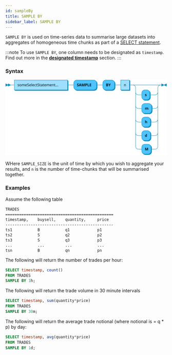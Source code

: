 ```yaml
---
id: sampleBy
title: SAMPLE BY
sidebar_label: SAMPLE BY
---
```



`SAMPLE BY` is used on time-series data to summarise large datasets into aggregates of homogeneous time chunks as part of a [SELECT statement](sqlSELECT.md).

:::note
To use `SAMPLE BY`, one column needs to be designated as `timestamp`. Find out more in the **[designated timestamp](designatedTimestamp.md)** section.
:::

### Syntax
![sample by syntax](/static/img/doc/diagrams/sampleBy.svg)

WHere `SAMPLE_SIZE` is the unit of time by which you wish to aggregate your results, and `n` is the number of
 time-chunks that will be summarised together. 

### Examples
Assume the following table
```shell script
TRADES
===============================================
timestamp,    buysell,    quantity,     price
-----------------------------------------------
ts1           B           q1            p1
ts2           S           q2            p2
ts3           S           q3            p3
...           ...         ...           ...
tsn           B           qn            pn
```

The following will return the number of trades per hour:
```sql title="trades - hourly interval"
SELECT timestamp, count()
FROM TRADES
SAMPLE BY 1h;
```

The following will return the trade volume in 30 minute intervals
```sql title="trades - 30 minute interval"
SELECT timestamp, sum(quantity*price)
FROM TRADES
SAMPLE BY 30m;
```

The following will return the average trade notional (where notional is = q * p) by day:
```sql title="trades - daily interval"
SELECT timestamp, avg(quantity*price)
FROM TRADES
SAMPLE BY 1d;
``` 
